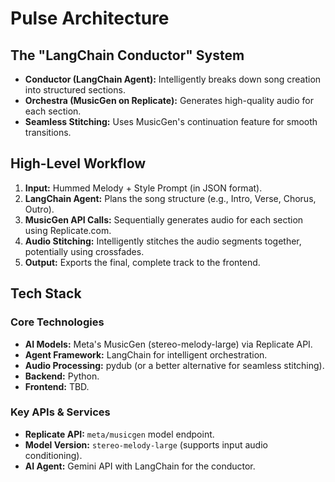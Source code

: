 # Pulse Architecture

## The "LangChain Conductor" System

-   **Conductor (LangChain Agent):** Intelligently breaks down song creation into structured sections.
-   **Orchestra (MusicGen on Replicate):** Generates high-quality audio for each section.
-   **Seamless Stitching:** Uses MusicGen's continuation feature for smooth transitions.

## High-Level Workflow

1.  **Input:** Hummed Melody + Style Prompt (in JSON format).
2.  **LangChain Agent:** Plans the song structure (e.g., Intro, Verse, Chorus, Outro).
3.  **MusicGen API Calls:** Sequentially generates audio for each section using Replicate.com.
4.  **Audio Stitching:** Intelligently stitches the audio segments together, potentially using crossfades.
5.  **Output:** Exports the final, complete track to the frontend.

## Tech Stack

### Core Technologies

-   **AI Models:** Meta's MusicGen (stereo-melody-large) via Replicate API.
-   **Agent Framework:** LangChain for intelligent orchestration.
-   **Audio Processing:** pydub (or a better alternative for seamless stitching).
-   **Backend:** Python.
-   **Frontend:** TBD.

### Key APIs & Services

-   **Replicate API:** `meta/musicgen` model endpoint.
-   **Model Version:** `stereo-melody-large` (supports input audio conditioning).
-   **AI Agent:** Gemini API with LangChain for the conductor.
